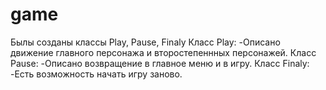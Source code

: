 # game
Былы созданы классы Play, Pause, Finaly
Класс Play:
  -Описано движение главного персонажа и второстепеннных персонажей.
Класс Pause:
  -Описано возвращение в главное меню и в игру.
Класс Finaly:
  -Есть возможность начать игру заново. 
